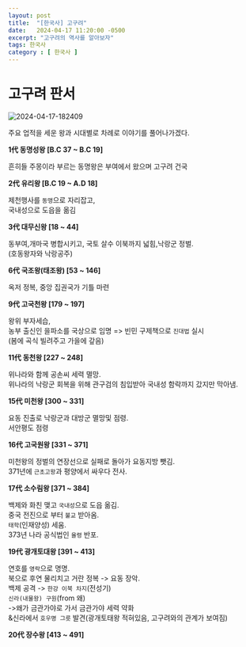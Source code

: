 ```yaml
---
layout: post
title:  "[한국사] 고구려"
date:   2024-04-17 11:20:00 -0500
excerpt: "고구려의 역사를 알아보자"
tags: 한국사
category : [ 한국사 ]
---
```


# 고구려 판서

<img src="https://i.ibb.co/YLmwzCv/2024-04-17-182409.png" alt="2024-04-17-182409" border="0">

주요 업적을 세운 왕과 시대별로 차례로 이야기를 풀어나가겠다.  

**1代 동명성왕 [B.C 37 ~ B.C 19]**

흔히들 주몽이라 부르는 동명왕은 부여에서 왔으며 고구려 건국

**2代 유리왕 [B.C 19 ~ A.D 18]**

제천행사를 `동맹`으로 자리잡고,  
국내성으로 도읍을 옮김  

**3代  대무신왕 [18 ~ 44]**

동부여,개마국 병합시키고,  국토 살수 이북까지 넓힘,낙랑군 정벌.  
(호동왕자와 낙랑공주)

**6代 국조왕(태조왕) [53 ~ 146]**

옥저 정복, 중앙 집권국가 기틀 마련  

**9代  고국천왕 [179 ~ 197]**

왕위 부자세습,  
농부 출신인 을파소를 국상으로 임명 => 빈민 구제책으로 `진대법` 실시  
(봄에 곡식 빌려주고 가을에 갚음)  

**11代 동천왕 [227 ~ 248]**

위나라와 함께 공손씨 세력 멸망.  
위나라의 낙랑군 회복을 위해 관구검의 침입받아 국내성 함락까지 갔지만 막아냄.

**15代 미천왕 [300 ~ 331]**

요동 진출로 낙랑군과 대방군 멸망및 점령.  
서안평도 점령  

**16代 고국원왕 [331 ~ 371]**

미천왕의 정벌의 연장선으로 실패로 돌아가 요동지방 뺏김.  
371년에 `근초고왕`과 평양에서 싸우다 전사.

**17代 소수림왕 [371 ~ 384]**

백제와 화친 맺고 `국내성`으로 도읍 옮김.  
중국 전진으로 부터 `불교` 받아옴.  
`태학`(인재양성) 세움.  
373년 나라 공식법인 `율령` 반포.  

**19代 광개토대왕 [391 ~ 413]**

연호를 `영락`으로 명명.  
북으로 후연 물리치고 거란 정복 -> 요동 장악.  
백제 공격 -> `한강 이북 차지`(전성기)  
`신라(내물왕) 구원`(from 왜)  
->왜가 금관가야로 가서 금관가야 세력 약화  
&신라에서 `호우명 그릇` 발견(광개토태왕 적혀있음, 고구려와의 관계가 보여짐) 

**20代 장수왕 [413 ~ 491]**





